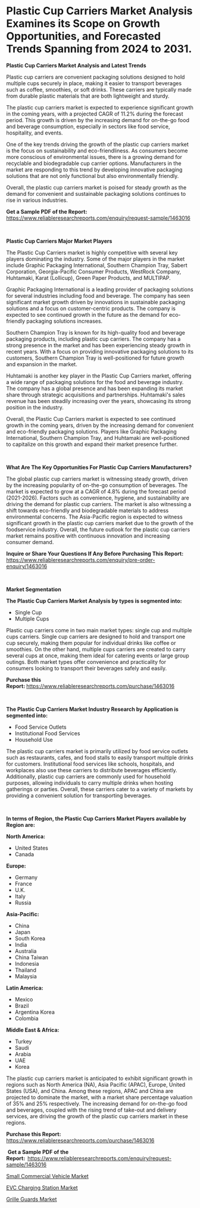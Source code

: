 <p><h1>Plastic Cup Carriers Market Analysis Examines its Scope on Growth Opportunities, and Forecasted Trends Spanning from 2024 to 2031.</h1></p><p><strong>Plastic Cup Carriers Market Analysis and Latest Trends</strong></p>
<p><p>Plastic cup carriers are convenient packaging solutions designed to hold multiple cups securely in place, making it easier to transport beverages such as coffee, smoothies, or soft drinks. These carriers are typically made from durable plastic materials that are both lightweight and sturdy.</p><p>The plastic cup carriers market is expected to experience significant growth in the coming years, with a projected CAGR of 11.2% during the forecast period. This growth is driven by the increasing demand for on-the-go food and beverage consumption, especially in sectors like food service, hospitality, and events.</p><p>One of the key trends driving the growth of the plastic cup carriers market is the focus on sustainability and eco-friendliness. As consumers become more conscious of environmental issues, there is a growing demand for recyclable and biodegradable cup carrier options. Manufacturers in the market are responding to this trend by developing innovative packaging solutions that are not only functional but also environmentally friendly.</p><p>Overall, the plastic cup carriers market is poised for steady growth as the demand for convenient and sustainable packaging solutions continues to rise in various industries.</p></p>
<p><strong>Get a Sample PDF of the Report:&nbsp;</strong> <a href="https://www.reliableresearchreports.com/enquiry/request-sample/1463016">https://www.reliableresearchreports.com/enquiry/request-sample/1463016</a></p>
<p>&nbsp;</p>
<p><strong>Plastic Cup Carriers Major Market Players</strong></p>
<p><p>The Plastic Cup Carriers market is highly competitive with several key players dominating the industry. Some of the major players in the market include Graphic Packaging International, Southern Champion Tray, Sabert Corporation, Georgia-Pacific Consumer Products, WestRock Company, Huhtamaki, Karat (Lollicup), Green Paper Products, and MULTIPAP.</p><p>Graphic Packaging International is a leading provider of packaging solutions for several industries including food and beverage. The company has seen significant market growth driven by innovations in sustainable packaging solutions and a focus on customer-centric products. The company is expected to see continued growth in the future as the demand for eco-friendly packaging solutions increases.</p><p>Southern Champion Tray is known for its high-quality food and beverage packaging products, including plastic cup carriers. The company has a strong presence in the market and has been experiencing steady growth in recent years. With a focus on providing innovative packaging solutions to its customers, Southern Champion Tray is well-positioned for future growth and expansion in the market.</p><p>Huhtamaki is another key player in the Plastic Cup Carriers market, offering a wide range of packaging solutions for the food and beverage industry. The company has a global presence and has been expanding its market share through strategic acquisitions and partnerships. Huhtamaki's sales revenue has been steadily increasing over the years, showcasing its strong position in the industry.</p><p>Overall, the Plastic Cup Carriers market is expected to see continued growth in the coming years, driven by the increasing demand for convenient and eco-friendly packaging solutions. Players like Graphic Packaging International, Southern Champion Tray, and Huhtamaki are well-positioned to capitalize on this growth and expand their market presence further.</p></p>
<p>&nbsp;</p>
<p><strong>What Are The Key Opportunities For Plastic Cup Carriers Manufacturers?</strong></p>
<p><p>The global plastic cup carriers market is witnessing steady growth, driven by the increasing popularity of on-the-go consumption of beverages. The market is expected to grow at a CAGR of 4.8% during the forecast period (2021-2026). Factors such as convenience, hygiene, and sustainability are driving the demand for plastic cup carriers. The market is also witnessing a shift towards eco-friendly and biodegradable materials to address environmental concerns. The Asia-Pacific region is expected to witness significant growth in the plastic cup carriers market due to the growth of the foodservice industry. Overall, the future outlook for the plastic cup carriers market remains positive with continuous innovation and increasing consumer demand.</p></p>
<p><strong>Inquire or Share Your Questions If Any Before Purchasing This Report:</strong> <a href="https://www.reliableresearchreports.com/enquiry/pre-order-enquiry/1463016">https://www.reliableresearchreports.com/enquiry/pre-order-enquiry/1463016</a></p>
<p>&nbsp;</p>
<p><strong>Market Segmentation</strong></p>
<p><strong>The Plastic Cup Carriers Market Analysis by types is segmented into:</strong></p>
<p><ul><li>Single Cup</li><li>Multiple Cups</li></ul></p>
<p><p>Plastic cup carriers come in two main market types: single cup and multiple cups carriers. Single cup carriers are designed to hold and transport one cup securely, making them popular for individual drinks like coffee or smoothies. On the other hand, multiple cups carriers are created to carry several cups at once, making them ideal for catering events or large group outings. Both market types offer convenience and practicality for consumers looking to transport their beverages safely and easily.</p></p>
<p><strong>Purchase this Report:&nbsp;</strong><a href="https://www.reliableresearchreports.com/purchase/1463016">https://www.reliableresearchreports.com/purchase/1463016</a></p>
<p>&nbsp;</p>
<p><strong>The Plastic Cup Carriers Market Industry Research by Application is segmented into:</strong></p>
<p><ul><li>Food Service Outlets</li><li>Institutional Food Services</li><li>Household Use</li></ul></p>
<p><p>The plastic cup carriers market is primarily utilized by food service outlets such as restaurants, cafes, and food stalls to easily transport multiple drinks for customers. Institutional food services like schools, hospitals, and workplaces also use these carriers to distribute beverages efficiently. Additionally, plastic cup carriers are commonly used for household purposes, allowing individuals to carry multiple drinks when hosting gatherings or parties. Overall, these carriers cater to a variety of markets by providing a convenient solution for transporting beverages.</p></p>
<p>&nbsp;</p>
<p><strong>In terms of Region, the Plastic Cup Carriers Market Players available by Region are:</strong></p>
<p>
    <p> <strong> North America: </strong>
        <ul>
            <li>United States</li>
            <li>Canada</li>
        </ul>
        </p> 
    <p> <strong> Europe: </strong>
        <ul>
            <li>Germany</li>
            <li>France</li>
            <li>U.K.</li>
            <li>Italy</li>
            <li>Russia</li>
        </ul>
        </p> 
    <p> <strong> Asia-Pacific: </strong>
        <ul>
            <li>China</li>
            <li>Japan</li>
            <li>South Korea</li>
            <li>India</li>
            <li>Australia</li>
            <li>China Taiwan</li>
            <li>Indonesia</li>
            <li>Thailand</li>
            <li>Malaysia</li>
        </ul>
        </p> 
    <p> <strong> Latin America: </strong>
        <ul>
            <li>Mexico</li>
            <li>Brazil</li>
            <li>Argentina Korea</li>
            <li>Colombia</li>
        </ul>
        </p> 
    <p> <strong> Middle East & Africa: </strong>
        <ul>
            <li>Turkey</li>
            <li>Saudi</li>
            <li>Arabia</li>
            <li>UAE</li>
            <li>Korea</li>
        </ul>
    </p>
    </p>
<p><p>The plastic cup carriers market is anticipated to exhibit significant growth in regions such as North America (NA), Asia Pacific (APAC), Europe, United States (USA), and China. Among these regions, APAC and China are projected to dominate the market, with a market share percentage valuation of 35% and 25% respectively. The increasing demand for on-the-go food and beverages, coupled with the rising trend of take-out and delivery services, are driving the growth of the plastic cup carriers market in these regions.</p></p>
<p><strong>Purchase this Report: </strong><a href="https://www.reliableresearchreports.com/purchase/1463016">https://www.reliableresearchreports.com/purchase/1463016</a></p>
<p>&nbsp;<strong>Get a Sample PDF of the Report:&nbsp;&nbsp;</strong><a href="https://www.reliableresearchreports.com/enquiry/request-sample/1463016">https://www.reliableresearchreports.com/enquiry/request-sample/1463016</a></p>
<p><strong></strong></p>
<p><p><a href="https://skillful-vermicelli-b89.notion.site/Small-Commercial-Vehicle-Market-Size-Share-Trends-Analysis-Report-By-Application-Regional-Outloo-adbe8295808646748cfa4d869b49a6fc">Small Commercial Vehicle Market</a></p><p><a href="https://simplistic-meeting-7ee.notion.site/EVC-Charging-Station-Market-Challenges-Opportunities-and-Growth-Drivers-and-Major-Market-Players--592beaeed99d49c8bd08aff32e2666c5">EVC Charging Station Market</a></p><p><a href="https://eight-handstand-8fb.notion.site/Grille-Guards-Market-Provides-a-Comprehensive-Analysis-Including-a-Macro-Overview-of-the-Market-as-w-83335f123cf04ff28ada8f7bcb5a9328">Grille Guards Market</a></p></p>